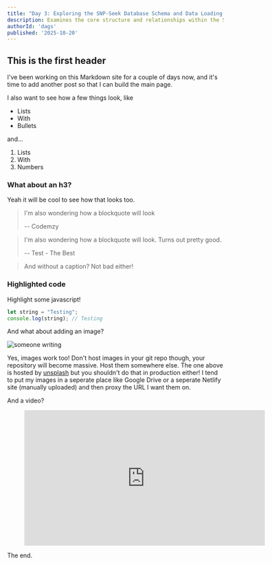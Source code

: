 ```yaml
---
title: "Day 3: Exploring the SNP-Seek Database Schema and Data Loading Workflow"
description: Examines the core structure and relationships within the SNP-Seek database and demonstrates how genomic data are loaded into the system.
authorId: 'dags'
published: '2025-10-20'
---
```


## This is the first header

I've been working on this Markdown site for a couple of days now, and it's time to add another post so that I can build the main page.

I also want to see how a few things look, like

- Lists
- With 
- Bullets

and...

1. Lists 
2. With
3. Numbers

### What about an h3?

Yeah it will be cool to see how that looks too.

> I'm also wondering how a blockquote will look
>
> -- Codemzy

> I'm also wondering how a blockquote will look. Turns out pretty good.
>
> -- Test - The Best

> And without a caption? Not bad either!

### Highlighted code

Highlight some javascript!

```javascript
let string = "Testing";
console.log(string); // Testing
```

And what about adding an image?

![someone writing](https://images.unsplash.com/photo-1486312338219-ce68d2c6f44d?ixid=MnwxMjA3fDB8MHxwaG90by1wYWdlfHx8fGVufDB8fHx8&ixlib=rb-1.2.1&auto=format&fit=crop&w=1744&q=80)

Yes, images work too! Don't host images in your git repo though, your repository will become massive. Host them somewhere else. The one above is hosted by [unsplash](https://unsplash.com/photos/npxXWgQ33ZQ) but you shouldn't do that in production either! I tend to put my images in a seperate place like Google Drive or a seperate Netlify site (manually uploaded) and then proxy the URL I want them on. 


And a video?

<figure class="video-container">
    <iframe width="560" height="315" src="https://www.youtube.com/embed/dQw4w9WgXcQ" title="YouTube video player" frameborder="0" allow="accelerometer; autoplay; clipboard-write; encrypted-media; gyroscope; picture-in-picture" allowfullscreen></iframe>
</figure>

The end.